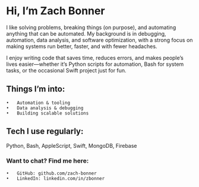 # Hi, I’m Zach Bonner

I like solving problems, breaking things (on purpose), and automating anything that can be automated. My background is in debugging, automation, data analysis, and software optimization, with a strong focus on making systems run better, faster, and with fewer headaches.

I enjoy writing code that saves time, reduces errors, and makes people’s lives easier—whether it’s Python scripts for automation, Bash for system tasks, or the occasional Swift project just for fun.

## Things I’m into:
	•	Automation & tooling 
	•	Data analysis & debugging
	•	Building scalable solutions

## Tech I use regularly:

Python, Bash, AppleScript, Swift, MongoDB, Firebase

### Want to chat? Find me here:
	•	GitHub: github.com/zach-bonner
	•	LinkedIn: linkedin.com/in/zbonner


<!---
zach-bonner/zach-bonner is a ✨ special ✨ repository because its `README.md` (this file) appears on your GitHub profile.
You can click the Preview link to take a look at your changes.
--->
